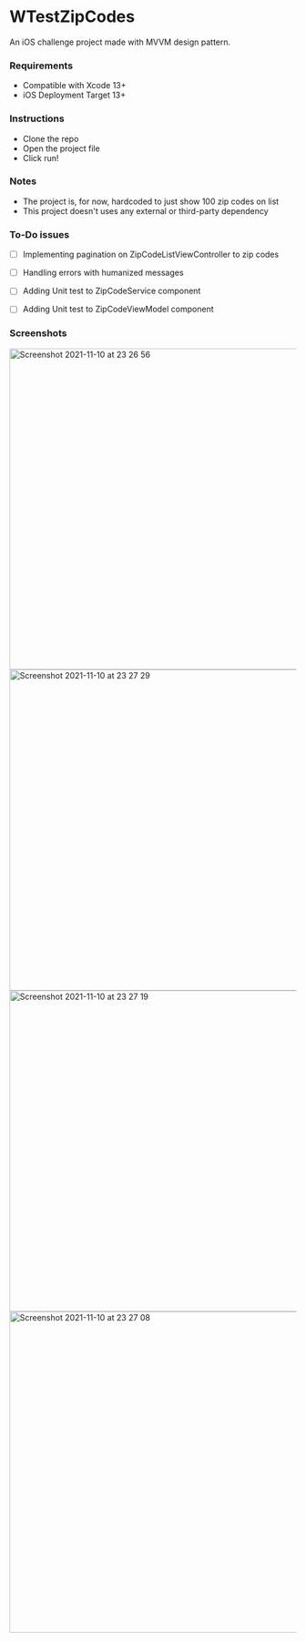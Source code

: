 # WTestZipCodes
An iOS challenge project made with MVVM design pattern.

### Requirements

- Compatible with Xcode 13+
- iOS Deployment Target 13+


### Instructions
- Clone the repo
- Open the project file
- Click run!


### Notes

- The project is, for now, hardcoded to just show 100 zip codes on list
- This project doesn't uses any external or third-party dependency

### To-Do issues
- [ ] Implementing pagination on ZipCodeListViewController to zip codes
- [ ] Handling errors with humanized messages
- [ ] Adding Unit test to ZipCodeService component
- [ ] Adding Unit test to ZipCodeViewModel component


### Screenshots

<img width="564" alt="Screenshot 2021-11-10 at 23 26 56" src="https://user-images.githubusercontent.com/239170/141209938-84cea0ba-2f3e-4723-9c92-bb740b2fef6e.png">
<img width="564" alt="Screenshot 2021-11-10 at 23 27 29" src="https://user-images.githubusercontent.com/239170/141209940-a23d1b06-9d84-4462-b840-15e3296e1328.png">
<img width="564" alt="Screenshot 2021-11-10 at 23 27 19" src="https://user-images.githubusercontent.com/239170/141209943-c54db7e5-6c71-4725-89e3-703bbfbc4ec3.png">
<img width="564" alt="Screenshot 2021-11-10 at 23 27 08" src="https://user-images.githubusercontent.com/239170/141209947-e5d02f6c-8514-4c7b-b3a0-77b920c120a4.png">

